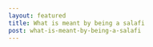 ```yaml
---
layout: featured
title: What is meant by being a salafi
post: what-is-meant-by-being-a-salafi
---
```

